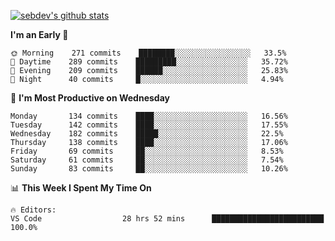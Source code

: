 [![sebdev's github stats](https://github-readme-stats.vercel.app/api?username=sebdeveloper6952&theme=vue-dark)](https://github.com/anuraghazra/github-readme-stats)
<!--START_SECTION:waka-->
**I'm an Early 🐤** 

```text
🌞 Morning    271 commits    ████████░░░░░░░░░░░░░░░░░   33.5% 
🌆 Daytime    289 commits    █████████░░░░░░░░░░░░░░░░   35.72% 
🌃 Evening    209 commits    ██████░░░░░░░░░░░░░░░░░░░   25.83% 
🌙 Night      40 commits     █░░░░░░░░░░░░░░░░░░░░░░░░   4.94%

```
📅 **I'm Most Productive on Wednesday** 

```text
Monday       134 commits    ████░░░░░░░░░░░░░░░░░░░░░   16.56% 
Tuesday      142 commits    ████░░░░░░░░░░░░░░░░░░░░░   17.55% 
Wednesday    182 commits    █████░░░░░░░░░░░░░░░░░░░░   22.5% 
Thursday     138 commits    ████░░░░░░░░░░░░░░░░░░░░░   17.06% 
Friday       69 commits     ██░░░░░░░░░░░░░░░░░░░░░░░   8.53% 
Saturday     61 commits     ██░░░░░░░░░░░░░░░░░░░░░░░   7.54% 
Sunday       83 commits     ██░░░░░░░░░░░░░░░░░░░░░░░   10.26%

```


📊 **This Week I Spent My Time On** 

```text
🔥 Editors: 
VS Code                  28 hrs 52 mins      █████████████████████████   100.0%

```


<!--END_SECTION:waka-->
